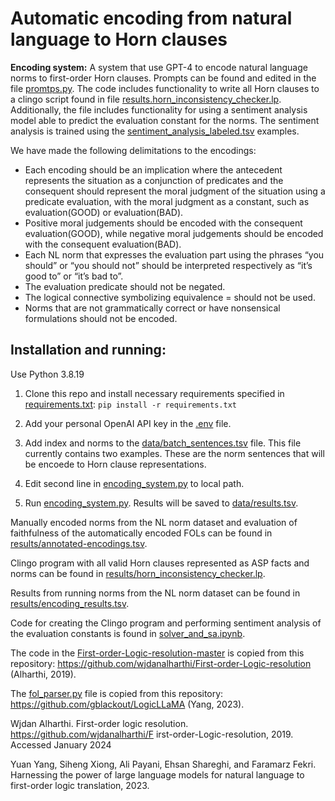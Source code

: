 # Automatic encoding from natural language to Horn clauses

**Encoding system:**
A system that use GPT-4 to encode natural language norms to first-order Horn clauses. Prompts can be found and edited in the file [promtps.py](prompts.py). The code includes functionality to write all Horn clauses to a clingo script found in file [results.horn_inconsistency_checker.lp](results.horn_inconsistency_checker.lp). Additionally, the file includes functionality for using a sentiment analysis model able to predict the evaluation constant for the norms. The sentiment analysis is trained using the [sentiment_analysis_labeled.tsv](sentiment_analysis_labeled.tsv) examples.

We have made the following delimitations to the encodings:
- Each encoding should be an implication where the antecedent represents the situation as a conjunction of predicates and the consequent should represent the moral judgment of the situation using a predicate evaluation, with the moral judgment as a constant, such as evaluation(GOOD) or evaluation(BAD).
- Positive moral judgements should be encoded with the consequent evaluation(GOOD), while negative moral judgements should be encoded with the consequent evaluation(BAD).
- Each NL norm that expresses the evaluation part using the phrases “you should” or “you should not” should be interpreted respectively as “it’s good to” or “it’s bad to”.
- The evaluation predicate should not be negated.
- The logical connective symbolizing equivalence = should not be used.
- Norms that are not grammatically correct or have nonsensical formulations should not be encoded.

## Installation and running:
Use Python 3.8.19

1. Clone this repo and install necessary requirements specified in [requirements.txt](requirements.txt): `pip install -r requirements.txt`
2. Add your personal OpenAI API key in the [.env](.env) file.

3. Add index and norms to the [data/batch_sentences.tsv](data/batch_sentences.tsv) file. This file currently contains two examples. These are the norm sentences that will be encoede to Horn clause representations.
3. Edit second line in [encoding_system.py](encoding_system.py) to local path.
4. Run [encoding_system.py](encoding_system.py). Results will be saved to [data/results.tsv](data/results.tsv).

Manually encoded norms from the NL norm dataset and evaluation of faithfulness of the automatically encoded FOLs can be found in [results/annotated-encodings.tsv](results/annotated-encodings.tsv).

Clingo program with all valid Horn clauses represented as ASP facts and norms can be found in [results/horn_inconsistency_checker.lp](results/horn_inconsistency_checker.lp).

Results from running norms from the NL norm dataset can be found in [results/encoding_results.tsv](results/encoding_results.tsv). 

Code for creating the Clingo program and performing sentiment analysis of the evaluation constants is found in [solver_and_sa.ipynb](solver_and_sa.ipynb).

The code in the [First-order-Logic-resolution-master](First-order-Logic-resolution-master) is copied from this repository: https://github.com/wjdanalharthi/First-order-Logic-resolution (Alharthi, 2019).

The [fol_parser.py](fol_parser.py) file is copied from this repository: https://github.com/gblackout/LogicLLaMA (Yang, 2023).



Wjdan Alharthi. First-order logic resolution. https://github.com/wjdanalharthi/F
irst-order-Logic-resolution, 2019. Accessed January 2024

Yuan Yang, Siheng Xiong, Ali Payani, Ehsan Shareghi, and Faramarz Fekri. Harnessing
the power of large language models for natural language to first-order logic translation,
2023.

